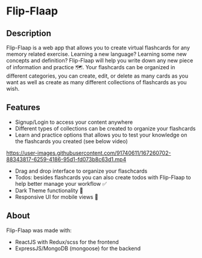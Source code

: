 # Flip-Flaap

## Description

Flip-Flaap is a web app that allows you to create virtual flashcards for any memory related exercise. Learning a new language? Learning some new concepts and definition? Flip-Flaap will help you write down any new piece of information and practice :world_map:. 
Your flashcards can be organized in different categories, you can create, edit, or delete as many cards as you want as well as create as many different collections of flashcards as you wish. 

## Features

- Signup/Login to access your content anywhere
- Different types of collections can be created to organize your flashcards
- Learn and practice options that allows you to test your knowledge on the flashcards you created (see below video)

https://user-images.githubusercontent.com/91740611/167260702-88343817-6259-4186-95d1-fd073b8c63d1.mp4

- Drag and drop interface to organize your flaschcards 
- Todos: besides flashcards you can also create todos with Flip-Flaap to help better manage your workflow :white_check_mark:
- Dark Theme functionality :crescent_moon:
- Responsive UI for mobile views :iphone:

## About

Flip-Flaap was made with: 
- ReactJS with Redux/scss for the frontend
- ExpressJS/MongoDB (mongoose) for the backend
